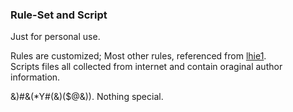 ### Rule-Set and Script

Just for personal use.

Rules are customized; Most other rules, referenced from [lhie1](https://github.com/lhie1).  
Scripts files all collected from internet and contain oraginal author information.

&)#&(*Y#(&)($@&)). Nothing special.
